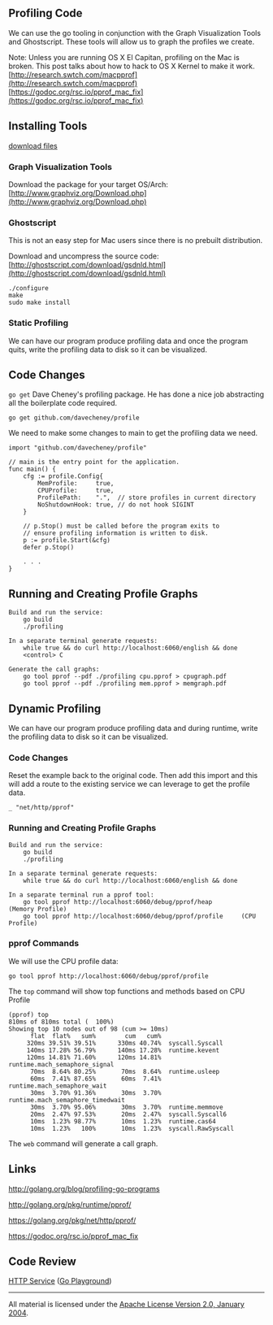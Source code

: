 ## Profiling Code

We can use the go tooling in conjunction with the Graph Visualization Tools and Ghostscript. These tools will allow us to graph the profiles we create.

Note: Unless you are running OS X El Capitan, profiling on the Mac is broken. This post talks about how to hack to OS X Kernel to make it work.  
[http://research.swtch.com/macpprof](http://research.swtch.com/macpprof)  
[https://godoc.org/rsc.io/pprof_mac_fix](https://godoc.org/rsc.io/pprof_mac_fix)

## Installing Tools

[download files](https://drive.google.com/?pli=1&authuser=0#folders/0B8nQmHFH90Pkck13MVVLcko5OGc)

### Graph Visualization Tools
Download the package for your target OS/Arch:
[http://www.graphviz.org/Download.php](http://www.graphviz.org/Download.php)

### Ghostscript
This is not an easy step for Mac users since there is no prebuilt distribution.

Download and uncompress the source code:
[http://ghostscript.com/download/gsdnld.html](http://ghostscript.com/download/gsdnld.html)

	./configure
	make
	sudo make install

### Static Profiling

We can have our program produce profiling data and once the program quits, write the profiling data to disk so it can be visualized.

## Code Changes

`go get` Dave Cheney's profiling package. He has done a nice job abstracting all the boilerplate code required.

	go get github.com/davecheney/profile

We need to make some changes to main to get the profiling data we need.

    import "github.com/davecheney/profile"

	// main is the entry point for the application.
	func main() {
		cfg := profile.Config{
			MemProfile:     true,
			CPUProfile:     true,
			ProfilePath:    ".",  // store profiles in current directory
			NoShutdownHook: true, // do not hook SIGINT
		}

		// p.Stop() must be called before the program exits to
		// ensure profiling information is written to disk.
		p := profile.Start(&cfg)
		defer p.Stop()

		. . .
	}

## Running and Creating Profile Graphs

	Build and run the service:
		go build
		./profiling
	
	In a separate terminal generate requests:
		while true && do curl http://localhost:6060/english && done
		<control> C
    
    Generate the call graphs:
    	go tool pprof --pdf ./profiling cpu.pprof > cpugraph.pdf
		go tool pprof --pdf ./profiling mem.pprof > memgraph.pdf

## Dynamic Profiling

We can have our program produce profiling data and during runtime, write the profiling data to disk so it can be visualized.

### Code Changes

Reset the example back to the original code. Then add this import and this will add a route to the existing service we can leverage to get the profile data.

	_ "net/http/pprof"

### Running and Creating Profile Graphs

	Build and run the service:
		go build
		./profiling
	
	In a separate terminal generate requests:
		while true && do curl http://localhost:6060/english && done

	In a separate terminal run a pprof tool:
		go tool pprof http://localhost:6060/debug/pprof/heap		(Memory Profile)
		go tool pprof http://localhost:6060/debug/pprof/profile   	(CPU Profile)

### pprof Commands

We will use the CPU profile data:

	go tool pprof http://localhost:6060/debug/pprof/profile

The `top` command will show top functions and methods based on CPU Profile

	(pprof) top
	810ms of 810ms total (  100%)
	Showing top 10 nodes out of 98 (cum >= 10ms)
	      flat  flat%   sum%        cum   cum%
	     320ms 39.51% 39.51%      330ms 40.74%  syscall.Syscall
	     140ms 17.28% 56.79%      140ms 17.28%  runtime.kevent
	     120ms 14.81% 71.60%      120ms 14.81%  runtime.mach_semaphore_signal
	      70ms  8.64% 80.25%       70ms  8.64%  runtime.usleep
	      60ms  7.41% 87.65%       60ms  7.41%  runtime.mach_semaphore_wait
	      30ms  3.70% 91.36%       30ms  3.70%  runtime.mach_semaphore_timedwait
	      30ms  3.70% 95.06%       30ms  3.70%  runtime.memmove
	      20ms  2.47% 97.53%       20ms  2.47%  syscall.Syscall6
	      10ms  1.23% 98.77%       10ms  1.23%  runtime.cas64
	      10ms  1.23%   100%       10ms  1.23%  syscall.RawSyscall

The `web` command will generate a call graph.

## Links

http://golang.org/blog/profiling-go-programs

http://golang.org/pkg/runtime/pprof/

https://golang.org/pkg/net/http/pprof/

https://godoc.org/rsc.io/pprof_mac_fix

## Code Review

[HTTP Service](helloHTTP.go) ([Go Playground](https://play.golang.org/p/fcU9jQX2Qz))
___
All material is licensed under the [Apache License Version 2.0, January 2004](http://www.apache.org/licenses/LICENSE-2.0).

